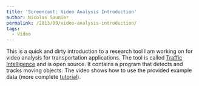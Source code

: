 ```yaml
---
title: 'Screencast: Video Analysis Introduction'
author: Nicolas Saunier
permalink: /2013/09/video-analysis-introduction/
tags:
  - Video
---
```

This is a quick and dirty introduction to a research tool I am working on for video analysis for transportation applications. The tool is called [Traffic Intelligence][1] and is open source. It contains a program that detects and tracks moving objects. The video shows how to use the provided example data (more complete [tutorial][2]).

&nbsp;

 [1]: https://bitbucket.org/Nicolas/trafficintelligence/
 [2]: https://bitbucket.org/Nicolas/trafficintelligence/wiki/Tutorial%20for%20Video%20Tracking

